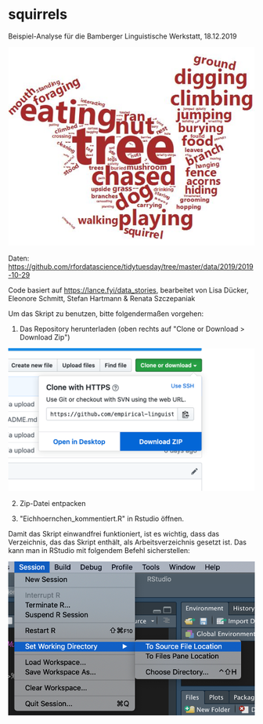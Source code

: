 # squirrels

Beispiel-Analyse für die Bamberger Linguistische Werkstatt, 18.12.2019

![squirrel](https://raw.githubusercontent.com/empirical-linguistics/squirrels/master/squirrelcloud.JPG)

Daten: https://github.com/rfordatascience/tidytuesday/tree/master/data/2019/2019-10-29

Code basiert auf https://lance.fyi/data_stories, bearbeitet von Lisa Dücker, Eleonore Schmitt, Stefan Hartmann & Renata Szczepaniak

Um das Skript zu benutzen, bitte folgendermaßen vorgehen:

1. Das Repository herunterladen (oben rechts auf "Clone or Download > Download Zip")

![cloneordownload](https://raw.githubusercontent.com/empirical-linguistics/squirrels/master/cloneordownload.png)

2. Zip-Datei entpacken

3. "Eichhoernchen_kommentiert.R" in Rstudio öffnen.

Damit das Skript einwandfrei funktioniert, ist es wichtig, dass das Verzeichnis, das das Skript enthält, als Arbeitsverzeichnis gesetzt ist. Das kann man in RStudio mit folgendem Befehl sicherstellen:

![setwd](https://raw.githubusercontent.com/empirical-linguistics/squirrels/master/setwd.png)
